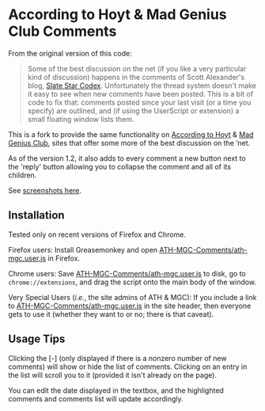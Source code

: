 According to Hoyt & Mad Genius Club Comments
============================================

From the original version of this code:
> Some of the best discussion on the net (if you like a very particular kind of discussion) happens in the comments of Scott Alexander's blog, [Slate Star Codex](http://slatestarcodex.com/). Unfortunately the thread system doesn't make it easy to see when new comments have been posted. This is a bit of code to fix that: comments posted since your last visit (or a time you specify) are outlined, and (if using the UserScript or extension) a small floating window lists them.

This is a fork to provide the same functionality on
[According to Hoyt](http://accordingtohoyt.com/) &
[Mad Genius Club](http://madgeniusclub.com/),
sites that offer some more of the best discussion on the ’net.

As of the version 1.2, it also adds to every comment a new button next to the 'reply' button allowing you to collapse the comment and all of its children.

See [screenshots here](http://imgur.com/a/ThOgM).

Installation
------------

Tested only on recent versions of Firefox and Chrome.

Firefox users:
Install Greasemonkey and open [ATH-MGC-Comments/ath-mgc.user.js][ath-mgc] in Firefox.

Chrome users:
Save [ATH-MGC-Comments/ath-mgc.user.js][ath-mgc] to disk, go to `chrome://extensions`, and drag the script onto the main body of the window.

Very Special Users (_i.e._, the site admins of ATH & MGC):
If you include a link to [ATH-MGC-Comments/ath-mgc.user.js][ath-mgc] in the site header,
then everyone gets to use it
(whether they want to or no; there is that caveat).

Usage Tips
----------

Clicking the \[-\] (only displayed if there is a nonzero number of new comments) will show or hide the list of comments. Clicking on an entry in the list will scroll you to it (provided it isn't already on the page).

You can edit the date displayed in the textbox, and the highlighted comments and comments list will update accordingly.

[ath-mgc]: http://jcsalomon.github.io/ATH-MGC-Comments/ath-mgc.user.js
